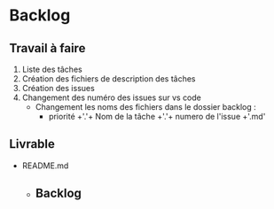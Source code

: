 # Backlog

## Travail à faire

1. Liste des tâches 
2. Création des fichiers de description des tâches
3. Création des issues 
4. Changement des numéro des issues sur vs code
   - Changement les noms des fichiers dans le dossier backlog :
     - priorité +'.'+ Nom de la tâche +'.'+  numero de l'issue +'.md'

## Livrable
- README.md
  - ## Backlog 